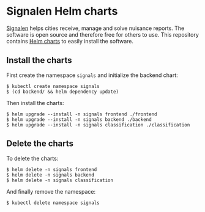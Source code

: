 # Signalen Helm charts

[Signalen](https://signalen.org/) helps cities receive, manage and solve nuisance reports. The software is open source and therefore free for others to use. This repository contains [Helm charts](https://helm.sh/) to easily install the software.

## Install the charts

First create the namespace `signals` and initialize the backend chart:

```console
$ kubectl create namespace signals
$ (cd backend/ && helm dependency update)
```

Then install the charts:

```console
$ helm upgrade --install -n signals frontend ./frontend
$ helm upgrade --install -n signals backend ./backend
$ helm upgrade --install -n signals classification ./classification
```

## Delete the charts

To delete the charts:

```console
$ helm delete -n signals frontend
$ helm delete -n signals backend
$ helm delete -n signals classification
```

And finally remove the namespace:

```console
$ kubectl delete namespace signals
```
